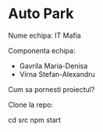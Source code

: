 # Auto Park

Nume echipa: IT Mafia

Componenta echipa:

* Gavrila Maria-Denisa
* Virna Stefan-Alexandru


Cum sa pornesti proiectul?

Clone la repo:

cd src
npm start
